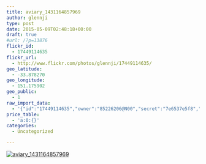 ```yaml
---
title: aviary_1431164857969
author: glennji
type: post
date: 2015-05-09T02:48:18+00:00
draft: true
#url: /?p=13876
flickr_id:
  - 17449114635
flickr_url:
  - http://www.flickr.com/photos/glennji/17449114635/
geo_latitude:
  - -33.878270
geo_longitude:
  - 151.175902
geo_public:
  - 1
raw_import_data:
  - '{"id":"17449114635","owner":"85226206@N00","secret":"7e6537e5f8","server":"7781","farm":8,"title":"aviary_1431164857969","ispublic":0,"isfriend":0,"isfamily":0,"description":{"_content":""},"dateupload":"1431164943","lastupdate":"1431164945","datetaken":"2015-05-09 02:48:18","datetakengranularity":0,"datetakenunknown":"1","ownername":"glennji","tags":"","machine_tags":"","originalsecret":"86e3993d3e","originalformat":"jpg","latitude":"-33.878270","longitude":"151.175902","accuracy":"16","context":0,"place_id":"qRcYmO1QUrMZuclZ","woeid":"1094076","geo_is_family":0,"geo_is_friend":0,"geo_is_contact":0,"geo_is_public":0,"media":"photo","media_status":"ready","url_o":"https://farm8.staticflickr.com/7781/17449114635_86e3993d3e_o.jpg","height_o":"750","width_o":"1000"}'
price_table:
  - 'a:0:{}'
categories:
  - Uncategorized

---
```

<p class="flickr-image">
  <a href="http://www.flickr.com/photos/glennji/17449114635/" class="flickr-link"><img src="http://i0.wp.com/glennji.com/wp-content/uploads/2015/05/17449114635_86e3993d3e_o.jpg?fit=1024%2C1024" width="" height="" alt="aviary_1431164857969" class="keyring-img" /></a>
</p>
